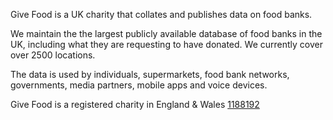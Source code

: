 Give Food is a UK charity that collates and publishes data on food banks.

We maintain the the largest publicly available database of food banks in the UK, including what they are requesting to have donated. We currently cover over 2500 locations.

The data is used by individuals, supermarkets, food bank networks, governments, media partners, mobile apps and voice devices.

Give Food is a registered charity in England & Wales [1188192](https://register-of-charities.charitycommission.gov.uk/charity-details/?regid=1188192&subid=0)
